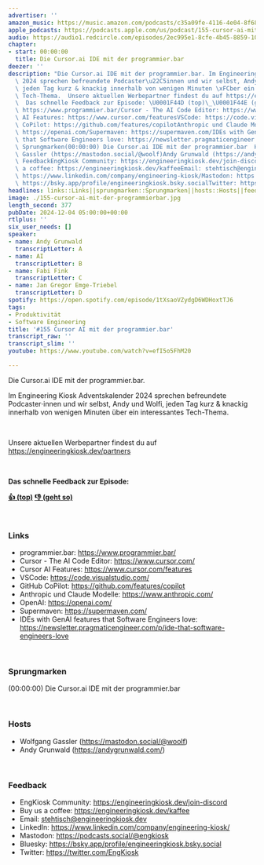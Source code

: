 ```yaml
---
advertiser: ''
amazon_music: https://music.amazon.com/podcasts/c35a09fe-4116-4e04-8f68-77d61b112e46/episodes/20f40d85-b39b-452a-9777-bad4c5324985/engineering-kiosk-155-cursor-ai-mit-der-programmier-bar
apple_podcasts: https://podcasts.apple.com/us/podcast/155-cursor-ai-mit-der-programmier-bar/id1603082924?i=1000679158241&uo=4
audio: https://audio1.redcircle.com/episodes/2ec995e1-8cfe-4b45-8859-10d85dd3de1b/stream.mp3
chapter:
- start: 00:00:00
  title: Die Cursor.ai IDE mit der programmier.bar
deezer: ''
description: "Die Cursor.ai IDE mit der programmier.bar. Im Engineering Kiosk Adventskalender\
  \ 2024 sprechen befreundete Podcaster\u22C5innen und wir selbst, Andy und Wolfi,\
  \ jeden Tag kurz & knackig innerhalb von wenigen Minuten \xFCber ein interessantes\
  \ Tech-Thema.  Unsere aktuellen Werbepartner findest du auf https://engineeringkiosk.dev/partners\
  \  Das schnelle Feedback zur Episode: \U0001F44D (top)\_\U0001F44E (geht so)  Linksprogrammier.bar:\
  \ https://www.programmier.bar/Cursor - The AI Code Editor: https://www.cursor.com/Cursor\
  \ AI Features: https://www.cursor.com/featuresVSCode: https://code.visualstudio.com/GitHub\
  \ CoPilot: https://github.com/features/copilotAnthropic und Claude Modelle: https://www.anthropic.com/OpenAI:\
  \ https://openai.com/Supermaven: https://supermaven.com/IDEs with GenAI features\
  \ that Software Engineers love: https://newsletter.pragmaticengineer.com/p/ide-that-software-engineers-love\
  \ Sprungmarken(00:00:00) Die Cursor.ai IDE mit der programmier.bar  HostsWolfgang\
  \ Gassler (https://mastodon.social/@woolf)Andy Grunwald (https://andygrunwald.com/)\
  \ FeedbackEngKiosk Community: https://engineeringkiosk.dev/join-discord\_Buy us\
  \ a coffee: https://engineeringkiosk.dev/kaffeeEmail: stehtisch@engineeringkiosk.devLinkedIn:\
  \ https://www.linkedin.com/company/engineering-kiosk/Mastodon: https://podcasts.social/@engkioskBluesky:\
  \ https://bsky.app/profile/engineeringkiosk.bsky.socialTwitter: https://twitter.com/EngKiosk"
headlines: links::Links||sprungmarken::Sprungmarken||hosts::Hosts||feedback::Feedback
image: ./155-cursor-ai-mit-der-programmierbar.jpg
length_second: 377
pubDate: 2024-12-04 05:00:00+00:00
rtlplus: ''
six_user_needs: []
speaker:
- name: Andy Grunwald
  transcriptLetter: A
- name: AI
  transcriptLetter: B
- name: Fabi Fink
  transcriptLetter: C
- name: Jan Gregor Emge-Triebel
  transcriptLetter: D
spotify: https://open.spotify.com/episode/1tXsaoVZydgD6WDHoxtTJ6
tags:
- Produktivität
- Software Engineering
title: '#155 Cursor AI mit der programmier.bar'
transcript_raw: ''
transcript_slim: ''
youtube: https://www.youtube.com/watch?v=efI5o5FhM20

---
```

<p>Die Cursor.ai IDE mit der programmier.bar.</p><p>Im Engineering Kiosk Adventskalender 2024 sprechen befreundete Podcaster⋅innen und wir selbst, Andy und Wolfi, jeden Tag kurz &amp; knackig innerhalb von wenigen Minuten über ein interessantes Tech-Thema.</p><p><br></p><p>Unsere aktuellen Werbepartner findest du auf <a href="https://engineeringkiosk.dev/partners">https://engineeringkiosk.dev/partners</a></p><p><br></p><p><strong>Das schnelle Feedback zur Episode:</strong></p><p><a href="https://api.openpodcast.dev/feedback/155/upvote" rel="nofollow"><strong>👍 (top)</strong></a><strong> </strong><a href="https://api.openpodcast.dev/feedback/155/downvote" rel="nofollow"><strong>👎 (geht so)</strong></a></p><p><br></p><h3 id="links">Links</h3><ul><li>programmier.bar: <a href="https://www.programmier.bar/" rel="nofollow">https://www.programmier.bar/</a></li><li>Cursor - The AI Code Editor: <a href="https://www.cursor.com/" rel="nofollow">https://www.cursor.com/</a></li><li>Cursor AI Features: <a href="https://www.cursor.com/features" rel="nofollow">https://www.cursor.com/features</a></li><li>VSCode: <a href="https://code.visualstudio.com/" rel="nofollow">https://code.visualstudio.com/</a></li><li>GitHub CoPilot: <a href="https://github.com/features/copilot" rel="nofollow">https://github.com/features/copilot</a></li><li>Anthropic und Claude Modelle: <a href="https://www.anthropic.com/" rel="nofollow">https://www.anthropic.com/</a></li><li>OpenAI: <a href="https://openai.com/" rel="nofollow">https://openai.com/</a></li><li>Supermaven: <a href="https://supermaven.com/" rel="nofollow">https://supermaven.com/</a></li><li>IDEs with GenAI features that Software Engineers love: <a href="https://newsletter.pragmaticengineer.com/p/ide-that-software-engineers-love" rel="nofollow">https://newsletter.pragmaticengineer.com/p/ide-that-software-engineers-love</a></li></ul><p><br></p><h3 id="sprungmarken">Sprungmarken</h3><p>(00:00:00) Die Cursor.ai IDE mit der programmier.bar</p><p><br></p><h3 id="hosts">Hosts</h3><ul><li>Wolfgang Gassler (<a href="https://mastodon.social/@woolf" rel="nofollow">https://mastodon.social/@woolf</a>)</li><li>Andy Grunwald (<a href="https://andygrunwald.com/" rel="nofollow">https://andygrunwald.com/</a>)</li></ul><p><br></p><h3 id="feedback">Feedback</h3><ul><li>EngKiosk Community: <a href="https://engineeringkiosk.dev/join-discord">https://engineeringkiosk.dev/join-discord</a> </li><li>Buy us a coffee: <a href="https://engineeringkiosk.dev/kaffee">https://engineeringkiosk.dev/kaffee</a></li><li>Email: <a href="mailto:stehtisch@engineeringkiosk.dev" rel="nofollow">stehtisch@engineeringkiosk.dev</a></li><li>LinkedIn: <a href="https://www.linkedin.com/company/engineering-kiosk/" rel="nofollow">https://www.linkedin.com/company/engineering-kiosk/</a></li><li>Mastodon: <a href="https://podcasts.social/@engkiosk" rel="nofollow">https://podcasts.social/@engkiosk</a></li><li>Bluesky: <a href="https://bsky.app/profile/engineeringkiosk.bsky.social" rel="nofollow">https://bsky.app/profile/engineeringkiosk.bsky.social</a></li><li>Twitter: <a href="https://twitter.com/EngKiosk" rel="nofollow">https://twitter.com/EngKiosk</a></li></ul>